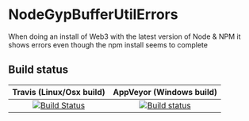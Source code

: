 # NodeGypBufferUtilErrors
When doing an install of Web3 with the latest version of Node & NPM it shows errors even though the npm install seems to complete

## Build status

| Travis (Linux/Osx build) | AppVeyor (Windows build) |
|:------------------------:|:------------------------:|
| [![Build Status](https://travis-ci.org/devedse/NodeGypBufferUtilErrors.svg?branch=master)](https://travis-ci.org/devedse/NodeGypBufferUtilErrors) | [![Build status](https://ci.appveyor.com/api/projects/status/9v42rdt38049meoy?svg=true)](https://ci.appveyor.com/project/devedse/nodegypbufferutilerrors) |
